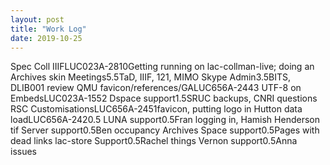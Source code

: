 ```yaml
---
layout: post
title: "Work Log"
date: 2019-10-25
---
```

<tr><td>Spec Coll IIIF</td><td>LUC023A-28</td><td>10</td><td>Getting running on lac-collman-live; doing an Archives skin</td></tr>
<tr><td>Meetings</td><td></td><td>5.5</td><td>TaD, IIIF, 121, MIMO Skype</td></tr>
<tr><td>Admin</td><td></td><td>3.5</td><td>BITS, DLIB001 review</td></tr>
<tr><td>QMU favicon/references/GA</td><td>LUC656A-244</td><td>3</td><td></td></tr>
<tr><td>UTF-8 on Embeds</td><td>LUC023A-155</td><td>2</td><td></td></tr>
<tr><td>Dspace support</td><td></td><td>1.5</td><td>SRUC backups, CNRI questions</td></tr>
<tr><td>RSC Customisations</td><td>LUC656A-245</td><td>1</td><td>favicon, putting logo in</td></tr>
<tr><td>Hutton data load</td><td>LUC656A-242</td><td>0.5</td><td></td></tr>
<tr><td>LUNA support</td><td></td><td>0.5</td><td>Fran logging in, Hamish Henderson tif</td></tr>
<tr><td>Server support</td><td></td><td>0.5</td><td>Ben occupancy</td></tr>
<tr><td>Archives Space support</td><td></td><td>0.5</td><td>Pages with dead links</td></tr>
<tr><td>lac-store Support</td><td></td><td>0.5</td><td>Rachel things</td></tr>
<tr><td>Vernon support</td><td></td><td>0.5</td><td>Anna issues</td></tr>
